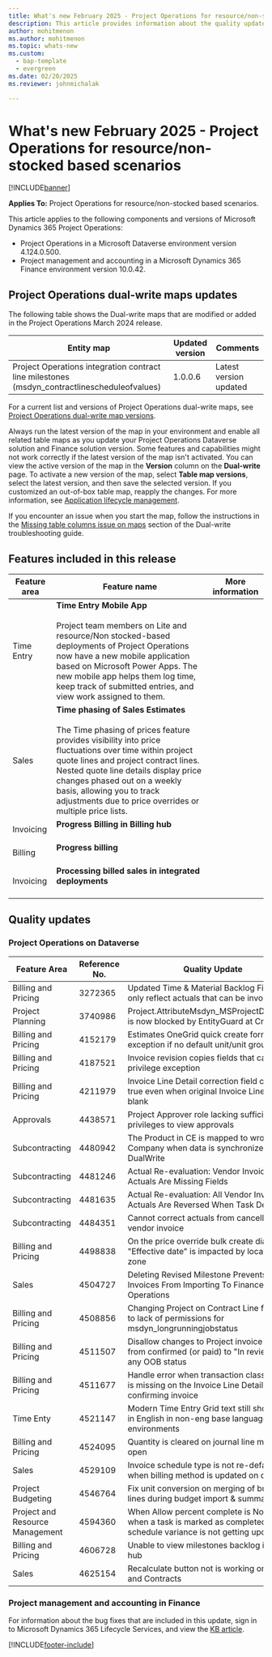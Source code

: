 ```yaml
---
title: What's new February 2025 - Project Operations for resource/non-stocked based scenarios
description: This article provides information about the quality updates that are available in the February 2025 release of Microsoft Dynamics 365 Project Operations for resource/non-stocked based scenarios.
author: mohitmenon
ms.author: mohitmenon
ms.topic: whats-new
ms.custom: 
  - bap-template
  - evergreen
ms.date: 02/20/2025
ms.reviewer: johnmichalak

---
```


# What's new February 2025 - Project Operations for resource/non-stocked based scenarios

[!INCLUDE[banner](../includes/banner.md)]

**Applies To:**  Project Operations for resource/non-stocked based scenarios.

This article applies to the following components and versions of Microsoft Dynamics 365 Project Operations:

- Project Operations in a Microsoft Dataverse environment version 4.124.0.500.
- Project management and accounting in a Microsoft Dynamics 365 Finance environment version 10.0.42.

## Project Operations dual-write maps updates

The following table shows the Dual-write maps that are modified or added in the Project Operations March 2024 release.

| **Entity map** | **Updated version** | **Comments** |
| --- | --- | --- |
| Project Operations integration contract line milestones (msdyn_contractlinescheduleofvalues) | 1.0.0.6 | Latest version updated |

For a current list and versions of Project Operations dual-write maps, see [Project Operations dual-write map versions](../environment/resource-dual-write-maps.md).

Always run the latest version of the map in your environment and enable all related table maps as you update your Project Operations Dataverse solution and Finance solution version. Some features and capabilities might not work correctly if the latest version of the map isn't activated. You can view the active version of the map in the **Version** column on the **Dual-write** page. To activate a new version of the map, select **Table map versions**, select the latest version, and then save the selected version. If you customized an out-of-box table map, reapply the changes. For more information, see [Application lifecycle management](/dynamics365/fin-ops-core/dev-itpro/data-entities/dual-write/app-lifecycle-management).

If you encounter an issue when you start the map, follow the instructions in the [Missing table columns issue on maps](/dynamics365/fin-ops-core/dev-itpro/data-entities/dual-write/dual-write-troubleshooting-finops-upgrades#missing-table-columns-issue-on-maps) section of the Dual-write troubleshooting guide.

## Features included in this release

| **Feature area** | **Feature name** | **More information** |
| --- | --- | --- |
| Time Entry |**Time Entry Mobile App** <br><br> Project team members on Lite and resource/Non stocked-based deployments of Project Operations now have a new mobile application based on Microsoft Power Apps. The new mobile app helps them log time, keep track of submitted entries, and view work assigned to them. | |
| Sales |**Time phasing of Sales Estimates** <br><br> The Time phasing of prices feature provides visibility into price fluctuations over time within project quote lines and project contract lines. Nested quote line details display price changes phased out on a weekly basis, allowing you to track adjustments due to price overrides or multiple price lists.| |
| Invoicing |**Progress Billing in Billing hub** <br><br> | |
| Billing |**Progress billing** <br><br> | |
| Invoicing |**Processing billed sales in integrated deployments** <br><br> | |

## Quality updates

### Project Operations on Dataverse

| **Feature Area** | **Reference No.** | **Quality Update** |
| --- | --- | --- |
|Billing and Pricing|	3272365|	Updated Time & Material Backlog Filters to only reflect actuals that can be invoiced|
|Project Planning|	3740986|	Project.AttributeMsdyn_MSProjectDocument is now blocked by EntityGuard at Create|
|Billing and Pricing|	4152179|	Estimates OneGrid quick create form throws exception if no default unit/unit group exist|
|Billing and Pricing|	4187521|	Invoice revision copies fields that cause privilege exception|
|Billing and Pricing|	4211979|	Invoice Line Detail correction field can be true even when original Invoice Line Detail is blank|
|Approvals|	4438571|	Project Approver role lacking sufficient privileges to view approvals|
|Subcontracting|	4480942| The Product in CE is mapped to wrong Company when data is synchronized with DualWrite|
|Subcontracting|	4481246|	Actual Re-evaluation: Vendor Invoice Cost Actuals Are Missing Fields|
|Subcontracting|	4481635|	Actual Re-evaluation: All Vendor Invoice Actuals Are Reversed When Task Deleted|
|Subcontracting|	4484351|	Cannot correct actuals from cancelled vendor invoice|
|Billing and Pricing|	4498838|	On the price override bulk create dialog, "Effective date" is impacted by local time zone|
|Sales|	4504727|	Deleting Revised Milestone Prevents Invoices From Importing To Finance & Operations|
|Billing and Pricing|	4508856|	Changing Project on Contract Line fails due to lack of permissions for msdyn_longrunningjobstatus|
|Billing and Pricing|	4511507|	Disallow changes to Project invoice status from confirmed (or paid) to "In review" or any OOB status|
|Billing and Pricing|	4511677|	Handle error when transaction classification is missing on the Invoice Line Detail when confirming invoice|
|Time Enty|	4521147|	Modern Time Entry Grid text still shows up in English in non-eng base language environments|
|Billing and Pricing|	4524095|	Quantity is cleared on journal line main form open|
|Sales|	4529109|	Invoice schedule type is not re-defaulted when billing method is updated on quote line|
|Project Budgeting|	4546764|	Fix unit conversion on merging of budget lines during budget import & summarization|
|Project and Resource Management|	4594360|	When Allow percent complete is No, and when a task is marked as completed, schedule variance is not getting updated.|
|Billing and Pricing|	4606728|	Unable to view milestones backlog in Billing hub|
|Sales|	4625154|	Recalculate button not is working on Quotes and Contracts|

### Project management and accounting in Finance

For information about the bug fixes that are included in this update, sign in to Microsoft Dynamics 365 Lifecycle Services, and view the [KB article](https://fix.lcs.dynamics.com/Issue/Details?kb=0&bugId=971730&dbType=3&qc=10e8ad5ad029bad3a0c2faa0e2dfc5d699a64ad8bfd2d1af37a5a02bb5800efa).

[!INCLUDE[footer-include](../includes/footer-banner.md)]
